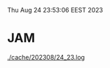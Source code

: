 Thu Aug 24 23:53:06 EEST 2023
# JAM
<a href='./cache/202308/24_23.log'>./cache/202308/24_23.log</a>
